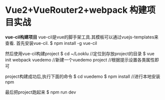 # Vue2+VueRouter2+webpack 构建项目实战

**vue-cil构建项目**
vue-cil是vue的脚手架工具.其模板可以通过vuejs-templates来查看.
首先安装vue-cil.
    $ npm install -g vue-cil

然后使用vue-cil构建project
    $ cd ~/Looklu   //定位到存放project的目录
    $ vue init webpack vuedemo  //新建一个vuedemo project
    //根据提示设置各类属性即可

project构建成功后,执行下面的命令
    $ cd vuedemo
    $ npm install   //进行本地安装npm

最后把project跑起来
    $ npm run dev

